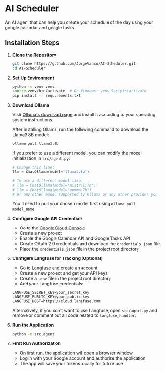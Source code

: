 # AI Scheduler

An AI agent that can help you create your schedule of the day using your google calendar and google tasks.

## Installation Steps

1. **Clone the Repository**

    ```bash
    git clone https://github.com/JorgeVanco/AI-Scheduler.git
    cd AI-Scheduler
    ```

2. **Set Up Environment**

    ```bash
    python -m venv venv
    source venv/bin/activate  # On Windows: venv\Scripts\activate
    pip install -r requirements.txt
    ```

3. **Download Ollama**

    Visit [Ollama's download page](https://ollama.com/download) and install it according to your operating system instructions.

    After installing Ollama, run the following command to download the Llama3 8B model:

    ```bash
    ollama pull llama3:8b
    ```

    If you prefer to use a different model, you can modify the model initialization in `src/agent.py`:

    ```python
    # Change this line:
    llm = ChatOllama(model="llama3:8b")

    # To use a different model like:
    # llm = ChatOllama(model="mistral:7b")
    # llm = ChatOllama(model="gemma:7b")
    # Or any other model supported by Ollama or any other provider you might want to use
    ```

    You'll need to pull your chosen model first using `ollama pull model_name`.

4. **Configure Google API Credentials**

    - Go to the [Google Cloud Console](https://console.cloud.google.com/)
    - Create a new project
    - Enable the Google Calendar API and Google Tasks API
    - Create OAuth 2.0 credentials and download the `credentials.json` file
    - Place the `credentials.json` file in the project root directory

5. **Configure Langfuse for Tracking (Optional)**

    - Go to [Langfuse](https://langfuse.com) and create an account
    - Create a new project and get your API keys
    - Create a `.env` file in the project root directory
    - Add your Langfuse credentials:

    ```
    LANGFUSE_SECRET_KEY=your_secret_key
    LANGFUSE_PUBLIC_KEY=your_public_key
    LANGFUSE_HOST=https://cloud.langfuse.com
    ```

    Alternatively, if you don't want to use Langfuse, open `src/agent.py` and remove or comment out all code related to `langfuse_handler`.

6. **Run the Application**

    ```bash
    python -m src.agent
    ```

7. **First Run Authorization**
    - On first run, the application will open a browser window
    - Log in with your Google account and authorize the application
    - The app will save your tokens locally for future use
